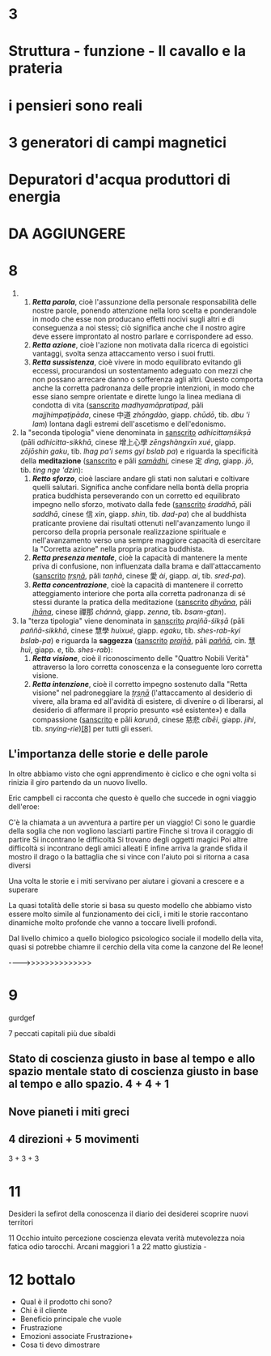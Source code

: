 
# 3 


# Struttura -  funzione - Il cavallo e la prateria


# i pensieri sono reali
 
# 3 generatori di campi magnetici

# Depuratori d'acqua produttori di energia


# DA AGGIUNGERE 


# 8 

1.  1.  _**Retta parola**_, cioè l'assunzione della personale responsabilità delle nostre parole, ponendo attenzione nella loro scelta e ponderandole in modo che esse non producano effetti nocivi sugli altri e di conseguenza a noi stessi; ciò significa anche che il nostro agire deve essere improntato al nostro parlare e corrispondere ad esso.
    2.  _**Retta azione**_, cioè l'azione non motivata dalla ricerca di egoistici vantaggi, svolta senza attaccamento verso i suoi frutti.
    3.  _**Retta sussistenza**_, cioè vivere in modo equilibrato evitando gli eccessi, procurandosi un sostentamento adeguato con mezzi che non possano arrecare danno o sofferenza agli altri. Questo comporta anche la corretta padronanza delle proprie intenzioni, in modo che esse siano sempre orientate e dirette lungo la linea mediana di condotta di vita ([sanscrito](https://it.wikipedia.org/wiki/Sanscrito "Sanscrito")  _madhyamāpratipad_, pāli  _majjhimpaṭipāda_, cinese 中道  _zhōngdào_, giapp.  _chūdō_, tib.  _dbu 'i lam_) lontana dagli estremi dell'ascetismo e dell'edonismo.
2.  la "seconda tipologia" viene denominata in  [sanscrito](https://it.wikipedia.org/wiki/Sanscrito "Sanscrito")  _adhicittaṃśikṣā_  (pāli  _adhicitta-sikkhā_, cinese 增上心學  _zēngshàngxīn xué_, giapp.  _zōjōshin gaku_, tib.  _lhag pa'i sems gyi bslab pa_) e riguarda la specificità della  **meditazione**  ([sanscrito](https://it.wikipedia.org/wiki/Sanscrito "Sanscrito")  e pāli  _[samādhi](https://it.wikipedia.org/wiki/Samadhi "Samadhi")_, cinese 定  _dìng_, giapp.  _jō_, tib.  _ting nge 'dzin_):
    1.  _**Retto sforzo**_, cioè lasciare andare gli stati non salutari e coltivare quelli salutari. Significa anche confidare nella bontà della propria pratica buddhista perseverando con un corretto ed equilibrato impegno nello sforzo, motivato dalla fede ([sanscrito](https://it.wikipedia.org/wiki/Sanscrito "Sanscrito")  _śraddhā_, pāli  _saddhā_, cinese 信  _xìn_, giapp.  _shin_, tib.  _dad-pa_) che al buddhista praticante proviene dai risultati ottenuti nell'avanzamento lungo il percorso della propria personale realizzazione spirituale e nell'avanzamento verso una sempre maggiore capacità di esercitare la "Corretta azione" nella propria pratica buddhista.
    2.  _**Retta presenza mentale**_, cioè la capacità di mantenere la mente priva di confusione, non influenzata dalla brama e dall'attaccamento ([sanscrito](https://it.wikipedia.org/wiki/Sanscrito "Sanscrito")  _[tṛṣṇā](https://it.wikipedia.org/w/index.php?title=T%E1%B9%9B%E1%B9%A3%E1%B9%87%C4%81&action=edit&redlink=1 "Tṛṣṇā (la pagina non esiste)")_, pāli  _taṇhā_, cinese 愛  _ài_, giapp.  _ai_, tib.  _sred-pa_).
    3.  _**Retta concentrazione**_, cioè la capacità di mantenere il corretto atteggiamento interiore che porta alla corretta padronanza di sé stessi durante la pratica della meditazione ([sanscrito](https://it.wikipedia.org/wiki/Sanscrito "Sanscrito")  _[dhyāna](https://it.wikipedia.org/wiki/Dhy%C4%81na "Dhyāna")_, pāli  _[jhāna](https://it.wikipedia.org/wiki/Jhana "Jhana")_, cinese 禪那  _chánnà_, giapp.  _zenna_, tib.  _bsam-gtan_).
3.  la "terza tipologia" viene denominata in  [sanscrito](https://it.wikipedia.org/wiki/Sanscrito "Sanscrito")  _prajñā-śikṣā_  (pāli  _paññā-sikkhā_, cinese 慧學  _huìxué_, giapp.  _egaku_, tib.  _shes-rab-kyi bslab-pa_) e riguarda la  **saggezza**  ([sanscrito](https://it.wikipedia.org/wiki/Sanscrito "Sanscrito")  _[prajñā](https://it.wikipedia.org/wiki/Praj%C3%B1%C4%81 "Prajñā")_, pāli  _[paññā](https://it.wikipedia.org/w/index.php?title=Pa%C3%B1%C3%B1%C4%81&action=edit&redlink=1 "Paññā (la pagina non esiste)")_, cin. 慧  _huì_, giapp.  _e_, tib.  _shes-rab_):
    1.  _**Retta visione**_, cioè il riconoscimento delle "Quattro Nobili Verità" attraverso la loro corretta conoscenza e la conseguente loro corretta visione.
    2.  _**Retta intenzione**_, cioè il corretto impegno sostenuto dalla "Retta visione" nel padroneggiare la  _[tṛṣṇā](https://it.wikipedia.org/w/index.php?title=T%E1%B9%9B%E1%B9%A3%E1%B9%87%C4%81&action=edit&redlink=1 "Tṛṣṇā (la pagina non esiste)")_  (l'attaccamento al desiderio di vivere, alla brama ed all'avidità di esistere, di divenire o di liberarsi, al desiderio di affermare il proprio presunto «sé esistente») e dalla compassione ([sanscrito](https://it.wikipedia.org/wiki/Sanscrito "Sanscrito")  e pāli  _karuṇā_, cinese 慈悲  _cíbēi_, giapp.  _jihi_, tib.  _snying-rie_)[[8]](https://it.wikipedia.org/wiki/Nobile_Ottuplice_Sentiero#cite_note-8)  per tutti gli esseri.


## L'importanza delle storie e delle parole

In oltre abbiamo visto che ogni apprendimento è ciclico e che ogni volta si rinizia il giro partendo da un nuovo livello.
 
Eric campbell ci racconta che questo è quello che succede in ogni viaggio dell'eroe:


C'è la chiamata a un avventura a partire per un viaggio!
Ci sono le guardie della soglia che non vogliono lasciarti partire
Finche si trova il coraggio di partire
Si incontrano le difficoltà 
Si trovano degli oggetti magici 
Poi altre difficoltà si incontrano degli amici alleati
E infine arriva la grande sfida il mostro il drago o la battaglia che si vince con l'aiuto 
poi si ritorna a casa diversi

Una volta le storie e i miti servivano per aiutare i giovani a crescere e a superare

La quasi totalità delle storie si basa su questo modello che abbiamo visto essere molto simile al funzionamento dei cicli, i miti le storie  raccontano dinamiche molto profonde che vanno a toccare livelli profondi.

Dal livello chimico a quello biologico psicologico sociale 
 il modello della vita, quasi si potrebbe chiamre il cerchio della vita come la canzone del Re leone!

---->>>>>>>>>>>>>>
# 9


gurdgef 

7 peccati capitali più due sibaldi 


## Stato di coscienza giusto in base al tempo e allo spazio mentale stato di coscienza giusto in base al tempo e allo spazio.  4 + 4 + 1 

## Nove pianeti i miti greci 

## 4 direzioni + 5 movimenti
3 + 3 + 3




# 11 
Desideri la sefirot della conoscenza il diario dei desiderei scoprire nuovi territori


11 Occhio intuito percezione coscienza elevata verità mutevolezza noia fatica odio tarocchi. Arcani maggiori 1 a 22 matto  giustizia -


# 12 bottalo



- Qual è il prodotto chi sono?
- Chi è il cliente
- Beneficio principale che vuole
- Frustrazione
- Emozioni associate Frustrazione+
- Cosa ti devo dimostrare
<!--stackedit_data:
eyJoaXN0b3J5IjpbMTMwNTE5Mjc1NSw1NDY4NzIwMzUsLTQwMT
A2OTQ0NF19
-->